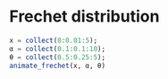 # Frechet distribution

```julia
x = collect(0:0.01:5);
α = collect(0.1:0.1:10);
θ = collect(0.5:0.25:5);
animate_frechet(x, α, θ)
```

